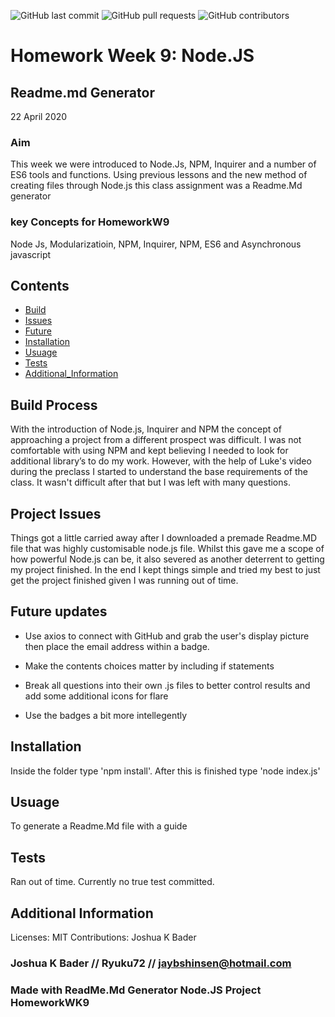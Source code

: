 
![GitHub last commit](https://img.shields.io/github/last-commit/Ryuku72/HomeworkW9?style=for-the-badge)
![GitHub pull requests](https://img.shields.io/github/issues-pr/Ryuku72/HomeworkW9?style=for-the-badge)
![GitHub contributors](https://img.shields.io/github/contributors/Ryuku72/HomeworkW9?style=for-the-badge)

# Homework Week 9: Node.JS 
## Readme.md Generator
22 April 2020

### Aim
This week we were introduced to Node.Js, NPM, Inquirer and a number of ES6 tools and functions. Using previous lessons and the new method of creating files through Node.js this class assignment was a Readme.Md generator

### key Concepts for HomeworkW9
Node Js, Modularizatioin, NPM, Inquirer, NPM, ES6 and Asynchronous javascript
    
## Contents
* [Build](#Build)
* [Issues](#Issues)
* [Future](#Future)
* [Installation](#Installation)
* [Usuage](#Usuage)
* [Tests](#Tests)
* [Additional_Information](#Additional_Information)



<a name="Build">

## Build Process 
With the introduction of Node.js, Inquirer and NPM the concept of approaching a project from a different prospect was difficult. I was not comfortable with using NPM and kept believing I needed to look for additional library’s to do my work. However, with the help of Luke's video during the preclass I started to understand the base requirements of the class. It wasn't difficult after that but I was left with many questions.


<a name="Issues">

## Project Issues 
Things got a little carried away after I downloaded a premade Readme.MD file that was highly customisable node.js file. Whilst this gave me a scope of how powerful Node.js can be, it also severed as another deterrent to getting my project finished. In the end I kept things simple and tried my best to just get the project finished given I was running out of time.


<a name="Future">

## Future updates
* Use axios to connect with GitHub and grab the user's display picture then place the email address within a badge. 

* Make the contents choices matter by including if statements

* Break all questions into their own .js files to better control results and add some additional icons for flare

* Use the badges a bit more intellegently


<a name="Installation">

## Installation 
Inside the folder type 'npm install'. After this is finished type 'node index.js'


<a name="Usuage">

## Usuage 
To generate a Readme.Md file with a guide
  

<a name="Tests">

## Tests
Ran out of time. Currently no true test committed. 


<a name="Additional_Information">

## Additional Information
Licenses: MIT
Contributions: Joshua K Bader
  



### Joshua K Bader // Ryuku72 // jaybshinsen@hotmail.com
### Made with ReadMe.Md Generator Node.JS Project HomeworkWK9

